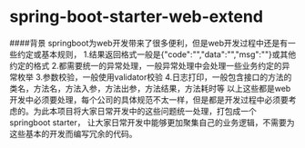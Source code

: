 # spring-boot-starter-web-extend

####背景
springboot为web开发带来了很多便利，但是web开发过程中还是有一些约定或基本规则，
1.结果返回格式一般是{"code":"","data":"","msg":""}或其他约定的格式
2.都需要统一的异常处理，一般异常处理中会处理一些业务约定的异常枚举
3.参数校验，一般使用validator校验
4.日志打印，一般包含接口的方法的类名，方法名，方法入参，方法出参，方法结果，方法耗时等
以上这些都是web开发中必须要处理，每个公司的具体规范不太一样，但是都是开发过程中必须要考虑的。为此本项目将大家日常开发中的这些问题统一处理，打包成一个springboot starter，
让大家日常开发中能够更加聚集自己的业务逻辑，不需要为这些基本的开发而编写冗余的代码。
